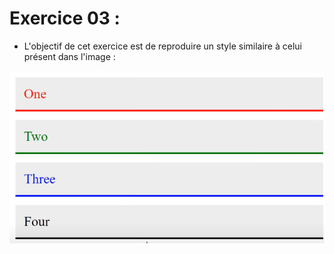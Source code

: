 # Exercice 03 :

- L'objectif de cet exercice est de reproduire un style similaire à celui présent dans l'image :

![alt text](images/image.png)